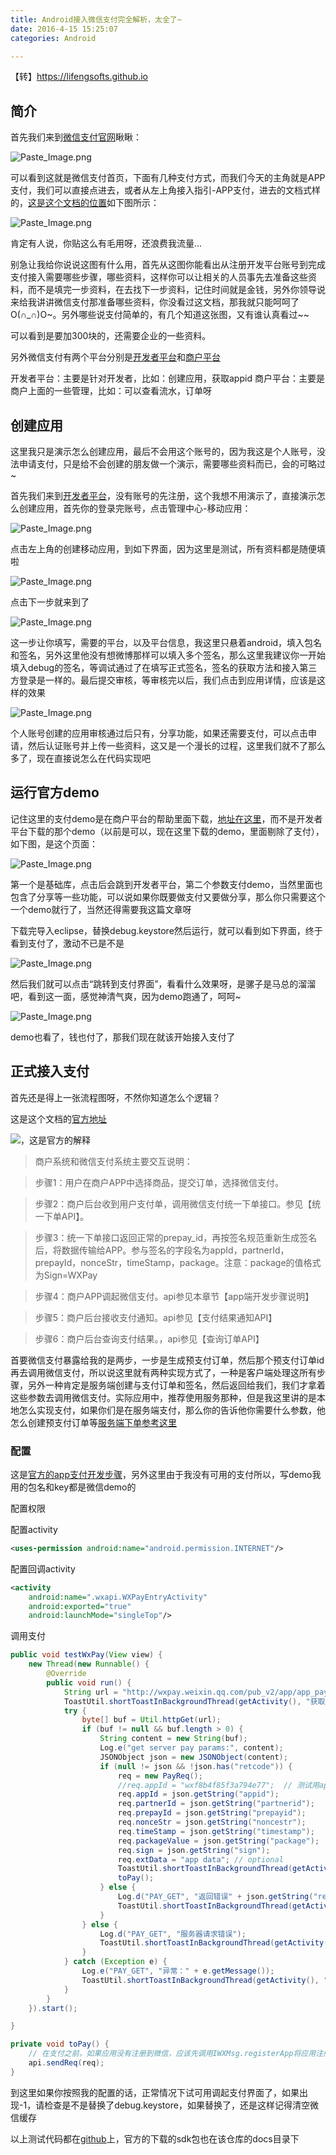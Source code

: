 ```yaml
---
title: Android接入微信支付完全解析，太全了~
date: 2016-4-15 15:25:07
categories: Android

---
```

【转】https://lifengsofts.github.io

## 简介

首先我们来到[微信支付官网](https://pay.weixin.qq.com/index.php)瞅瞅：

![Paste_Image.png](http://7qnc6h.com1.z0.glb.clouddn.com/1.png)
<!-- more -->

可以看到这就是微信支付首页，下面有几种支付方式，而我们今天的主角就是APP支付，我们可以直接点进去，或者从左上角接入指引-APP支付，进去的文档式样的，[这是这个文档的位置](http://kf.qq.com/faq/120911VrYVrA150906F3qqY3.html)如下图所示：

![Paste_Image.png](http://7qnc6h.com1.z0.glb.clouddn.com/2.png)

肯定有人说，你贴这么有毛用呀，还浪费我流量...

别急让我给你说说这图有什么用，首先从这图你能看出从注册开发平台账号到完成支付接入需要哪些步骤，哪些资料，这样你可以让相关的人员事先去准备这些资料，而不是填完一步资料，在去找下一步资料，记住时间就是金钱，另外你领导说来给我讲讲微信支付那准备哪些资料，你没看过这文档，那我就只能呵呵了O(∩_∩)O~。另外哪些说支付简单的，有几个知道这张图，又有谁认真看过~~

可以看到是要加300块的，还需要企业的一些资料。

另外微信支付有两个平台分别是[开发者平台](https://open.weixin.qq.com/)和[商户平台](https://pay.weixin.qq.com)

开发者平台：主要是针对开发者，比如：创建应用，获取appid
商户平台：主要是商户上面的一些管理，比如：可以查看流水，订单呀

## 创建应用

这里我只是演示怎么创建应用，最后不会用这个账号的，因为我这是个人账号，没法申请支付，只是给不会创建的朋友做一个演示，需要哪些资料而已，会的可略过~

首先我们来到[开发者平台](https://open.weixin.qq.com/)，没有账号的先注册，这个我想不用演示了，直接演示怎么创建应用，首先你的登录完账号，点击管理中心-移动应用：

![Paste_Image.png](http://7qnc6h.com1.z0.glb.clouddn.com/3.png)

点击左上角的创建移动应用，到如下界面，因为这里是测试，所有资料都是随便填啦

![Paste_Image.png](http://7qnc6h.com1.z0.glb.clouddn.com/4.png)

点击下一步就来到了

![Paste_Image.png](http://7qnc6h.com1.z0.glb.clouddn.com/5.png)

这一步让你填写，需要的平台，以及平台信息，我这里只悬着android，填入包名和签名，另外这里他没有想微博那样可以填入多个签名，那么这里我建议你一开始填入debug的签名，等调试通过了在填写正式签名，签名的获取方法和接入第三方登录是一样的。最后提交审核，等审核完以后，我们点击到应用详情，应该是这样的效果

![Paste_Image.png](http://7qnc6h.com1.z0.glb.clouddn.com/6.png)

个人账号创建的应用审核通过后只有，分享功能，如果还需要支付，可以点击申请，然后认证账号并上传一些资料，这又是一个漫长的过程，这里我们就不了那么多了，现在直接说怎么在代码实现吧

## 运行官方demo

记住这里的支付demo是在商户平台的帮助里面下载，[地址在这里](https://pay.weixin.qq.com/wiki/doc/api/app/app.php?chapter=11_1)，而不是开发者平台下载的那个demo（以前是可以，现在这里下载的demo，里面剔除了支付），如下图，是这个页面：

![Paste_Image.png](http://7qnc6h.com1.z0.glb.clouddn.com/7.png)

第一个是基础库，点击后会跳到开发者平台，第二个参数支付demo，当然里面也包含了分享等一些功能，可以说如果你既要做支付又要做分享，那么你只需要这个一个demo就行了，当然还得需要我这篇文章呀

下载完导入eclipse，替换debug.keystore然后运行，就可以看到如下界面，终于看到支付了，激动不已是不是

![Paste_Image.png](http://7qnc6h.com1.z0.glb.clouddn.com/8.png)

然后我们就可以点击“跳转到支付界面”，看看什么效果呀，是骡子是马总的溜溜吧，看到这一面，感觉神清气爽，因为demo跑通了，呵呵~

![Paste_Image.png](http://7qnc6h.com1.z0.glb.clouddn.com/9.png)

demo也看了，钱也付了，那我们现在就该开始接入支付了

## 正式接入支付

首先还是得上一张流程图呀，不然你知道怎么个逻辑？

这是这个文档的[官方地址](https://pay.weixin.qq.com/wiki/doc/api/app/app.php?chapter=8_3)

![](https://pay.weixin.qq.com/wiki/doc/api/img/chapter8_3_1.png)，这是官方的解释

> 商户系统和微信支付系统主要交互说明：

> 步骤1：用户在商户APP中选择商品，提交订单，选择微信支付。

> 步骤2：商户后台收到用户支付单，调用微信支付统一下单接口。参见【统一下单API】。

> 步骤3：统一下单接口返回正常的prepay_id，再按签名规范重新生成签名后，将数据传输给APP。参与签名的字段名为appId，partnerId，prepayId，nonceStr，timeStamp，package。注意：package的值格式为Sign=WXPay 

> 步骤4：商户APP调起微信支付。api参见本章节【app端开发步骤说明】

> 步骤5：商户后台接收支付通知。api参见【支付结果通知API】

> 步骤6：商户后台查询支付结果。，api参见【查询订单API】

首要微信支付暴露给我的是两步，一步是生成预支付订单，然后那个预支付订单id再去调用微信支付，所以说这里就有两种实现方式了，一种是客户端处理这所有步骤，另外一种肯定是服务端创建与支付订单和签名，然后返回给我们，我们才拿着这些参数去调用微信支付。实际应用中，推荐使用服务那种，但是我这里讲的是本地怎么实现支付，如果你们是在服务端支付，那么你的告诉他你需要什么参数，他怎么创建预支付订单等[服务端下单参考这里](https://pay.weixin.qq.com/wiki/doc/api/app/app.php?chapter=9_1)

### 配置

这是[官方的app支付开发步骤](https://pay.weixin.qq.com/wiki/doc/api/app/app.php?chapter=8_5)，另外这里由于我没有可用的支付所以，写demo我用的包名和key都是微信demo的

配置权限

配置activity

```xml
<uses-permission android:name="android.permission.INTERNET"/>
```

配置回调activity
```xml
<activity
    android:name=".wxapi.WXPayEntryActivity"
    android:exported="true"
    android:launchMode="singleTop"/>
```

调用支付

```java
public void testWxPay(View view) {
    new Thread(new Runnable() {
        @Override
        public void run() {
            String url = "http://wxpay.weixin.qq.com/pub_v2/app/app_pay.php?plat=android";
            ToastUtil.shortToastInBackgroundThread(getActivity(), "获取订单中...");
            try {
                byte[] buf = Util.httpGet(url);
                if (buf != null && buf.length > 0) {
                    String content = new String(buf);
                    Log.e("get server pay params:", content);
                    JSONObject json = new JSONObject(content);
                    if (null != json && !json.has("retcode")) {
                        req = new PayReq();
                        //req.appId = "wxf8b4f85f3a794e77";  // 测试用appId
                        req.appId = json.getString("appid");
                        req.partnerId = json.getString("partnerid");
                        req.prepayId = json.getString("prepayid");
                        req.nonceStr = json.getString("noncestr");
                        req.timeStamp = json.getString("timestamp");
                        req.packageValue = json.getString("package");
                        req.sign = json.getString("sign");
                        req.extData = "app data"; // optional
                        ToastUtil.shortToastInBackgroundThread(getActivity(), "正常调起支付");
                        toPay();
                    } else {
                        Log.d("PAY_GET", "返回错误" + json.getString("retmsg"));
                        ToastUtil.shortToastInBackgroundThread(getActivity(), "返回错误" + json.getString("retmsg"));
                    }
                } else {
                    Log.d("PAY_GET", "服务器请求错误");
                    ToastUtil.shortToastInBackgroundThread(getActivity(), "服务器请求错误");
                }
            } catch (Exception e) {
                Log.e("PAY_GET", "异常：" + e.getMessage());
                ToastUtil.shortToastInBackgroundThread(getActivity(), "异常：" + e.getMessage());
            }
        }
    }).start();

}

private void toPay() {
    // 在支付之前，如果应用没有注册到微信，应该先调用IWXMsg.registerApp将应用注册到微信
    api.sendReq(req);
}
```

到这里如果你按照我的配置的话，正常情况下试可用调起支付界面了，如果出现-1，请检查是不是替换了debug.keystore，如果替换了，还是这样记得清空微信缓存

以上测试代码都在[github](https://github.com/lifengsofts/TestThirdPartyFunction)上，官方的下载的sdk包也在该仓库的docs目录下

